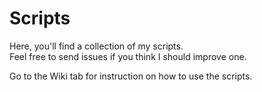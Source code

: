 # Scripts
Here, you'll find a collection of my scripts.<br/>
Feel free to send issues if you think I should improve one.

Go to the Wiki tab for instruction on how to use the scripts.
